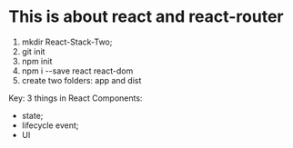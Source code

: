 # This is about react and react-router
1) mkdir React-Stack-Two;
2) git init
3) npm init
4) npm i --save react react-dom
5) create two folders: app and dist

Key: 3 things in React Components:
* state; 
* lifecycle event;
* UI
